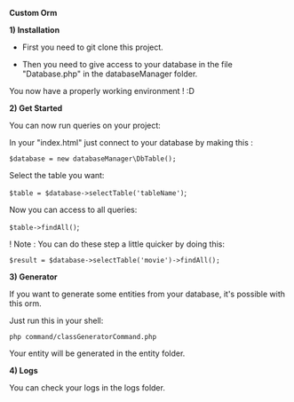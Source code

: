 **Custom Orm**

**1) Installation**

- First you need to git clone this project.

- Then you need to give access to your database in the file "Database.php" in the databaseManager folder.

You now have a properly working environment ! :D 

**2) Get Started**

You can now run queries on your project: 

In your "index.html" just connect to your database by making this :

`$database = new databaseManager\DbTable();`

Select the table you want:

`$table = $database->selectTable('tableName')`;

Now you can access to all queries:

`$table->findAll()`;

! Note : You can do these step a little quicker by doing this:
 
`$result = $database->selectTable('movie')->findAll();`

**3) Generator**

If you want to generate some entities from your database, it's possible with this orm.

Just run this in your shell:

`php command/classGeneratorCommand.php`

Your entity will be generated in the entity folder.


**4) Logs**

You can check your logs in the logs folder.